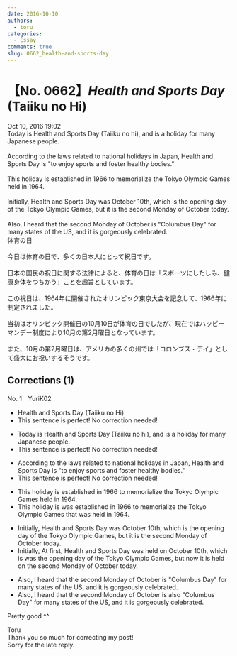 ```yaml
---
date: 2016-10-10
authors:
  - toru
categories:
  - Essay
comments: true
slug: 0662_health-and-sports-day
---
```


# 【No. 0662】<strong><em>Health and Sports Day</strong></em> (Taiiku no Hi)
<div class="date">Oct 10, 2016 19:02</div>
<div id="post"><div id="body_show_ori">
Today is Health and Sports Day (Taiiku no hi), and is a holiday for many Japanese people.<br/><br/>According to the laws related to national holidays in Japan, Health and Sports Day is "to enjoy sports and foster healthy bodies."<br/><br/>This holiday is established in 1966 to memorialize the Tokyo Olympic Games held in 1964.<br/><br/>Initially, Health and Sports Day was October 10th, which is the opening day of the Tokyo Olympic Games, but it is the second Monday of October today.<br/><br/>Also, I heard that the second Monday of October is "Columbus Day" for many states of the US, and it is gorgeously celebrated.
</div></div>

<!-- more -->

<div id="post_ja"><div id="body_show_mo">
体育の日<br/><br/>今日は体育の日で、多くの日本人にとって祝日です。<br/><br/>日本の国民の祝日に関する法律によると、体育の日は「スポーツにしたしみ、健康身体をつちかう」ことを趣旨としています。<br/><br/>この祝日は、1964年に開催されたオリンピック東京大会を記念して、1966年に制定されました。<br/><br/>当初はオリンピック開催日の10月10日が体育の日でしたが、現在ではハッピーマンデー制度により10月の第2月曜日となっています。<br/><br/>また、10月の第2月曜日は、アメリカの多くの州では「コロンブス・デイ」として盛大にお祝いするそうです。
</div></div>

## Corrections (1)
<div id="block"><div class="first_name"> No. 1　<span class="just_name">YuriK02</span></div><div id="block2">
<ul class="correction_field">
<li class="incorrect">Health and Sports Day (Taiiku no Hi)</li>
<li class="corrected perfect">This sentence is perfect! No correction needed!</li>
</ul>
<ul class="correction_field">
<li class="incorrect">Today is Health and Sports Day (Taiiku no hi), and is a holiday for many Japanese people.</li>
<li class="corrected perfect">This sentence is perfect! No correction needed!</li>
</ul>
<ul class="correction_field">
<li class="incorrect">According to the laws related to national holidays in Japan, Health and Sports Day is "to enjoy sports and foster healthy bodies."</li>
<li class="corrected perfect">This sentence is perfect! No correction needed!</li>
</ul>
<ul class="correction_field">
<li class="incorrect">This holiday is established in 1966 to memorialize the Tokyo Olympic Games held in 1964.</li>
<li class="corrected correct">
This holiday <span class="f_red"><span class="sline">is</span></span> <span class="f_blue">was </span>established in 1966 to memorialize the Tokyo Olympic Games <span class="f_blue">that was </span>held in 1964.
</li>
</ul>
<ul class="correction_field">
<li class="incorrect">Initially, Health and Sports Day was October 10th, which is the opening day of the Tokyo Olympic Games, but it is the second Monday of October today.</li>
<li class="corrected correct">
<span class="f_red"><span class="sline">Initially,</span></span> <span class="f_blue">At first, </span>Health and Sports Day was <span class="f_blue">held on</span> October 10th, which <span class="f_red">is</span> <span class="f_blue">was </span>the opening day of the Tokyo Olympic Games, but <span class="f_blue">now </span>it is <span class="f_blue">held on</span> the second Monday of October <span class="f_red"><span class="sline">today.</span></span>
</li>
</ul>
<ul class="correction_field">
<li class="incorrect">Also, I heard that the second Monday of October is "Columbus Day" for many states of the US, and it is gorgeously celebrated.</li>
<li class="corrected correct">
<span class="f_red"><span class="sline">Also, </span></span>I heard that the second Monday of October is <span class="f_blue">also </span>"Columbus Day" for many states of the US, and it is gorgeously celebrated.
</li>
</ul>
<p class="comment_small">
 Pretty good ^^
</p>

</div><div class="name"><span class="just_name">Toru</span><br>
Thank you so much for correcting my post!<br/>Sorry for the late reply.
</div>
</div>
